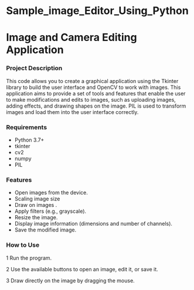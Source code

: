 # Sample_image_Editor_Using_Python

# Image and Camera Editing Application

### Project Description
This code allows you to create a graphical application using the Tkinter library to build the user interface and OpenCV to work with images. This application aims to provide a set of tools and features that enable the user to make modifications and edits to images, such as uploading images, adding effects, and drawing shapes on the image. PIL is used to transform images and load them into the user interface correctly.

### Requirements
* Python 3.7+
* tkinter
* cv2
* numpy
* PIL

  
 ### Features
* Open images from the device.
* Scaling image size
* Draw on images .
* Apply filters (e.g., grayscale).
* Resize the image.
* Display image information (dimensions and number of channels).
* Save the modified image.

### How to Use
1 Run the program.

2 Use the available buttons to open an image, edit it, or save it.

3 Draw directly on the image by dragging the mouse.
